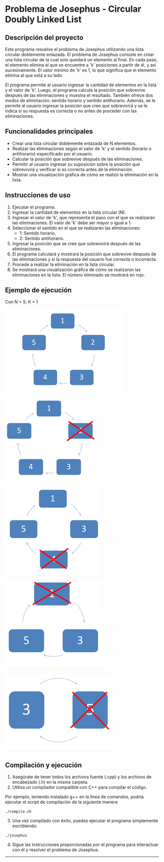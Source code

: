 # Problema de Josephus - Circular Doubly Linked List

## Descripción del proyecto

Este programa resuelve el problema de Josephus utilizando una lista circular doblemente enlazada. El problema de
Josephus consiste en crear una lista circular de la cual solo quedará un elemento al final. En cada paso, el elemento
elimina al que se encuentre a 'k' posiciones a partir de él, y así sucesivamente. El valor mínimo de 'k' es 1, lo que
significa que el elemento elimina al que está a su lado.

El programa permite al usuario ingresar la cantidad de elementos en la lista y el valor de 'k'. Luego, el programa
calcula la posición que sobrevive después de las eliminaciones y muestra el resultado. También ofrece dos modos de
eliminación: sentido horario y sentido antihorario. Además, se le permite al usuario ingresar la posición que cree que
sobrevivirá y se le indica si su respuesta es correcta o no antes de proceder con las eliminaciones.

## Funcionalidades principales

- Crear una lista circular doblemente enlazada de N elementos.
- Realizar las eliminaciones según el valor de 'k' y el sentido (horario o antihorario) especificado por el usuario.
- Calcular la posición que sobrevive después de las eliminaciones.
- Permitir al usuario ingresar su suposición sobre la posición que sobrevivirá y verificar si es correcta antes de la
  eliminación.
- Mostrar una visualización gráfica de cómo se realizó la eliminación en la lista.

## Instrucciones de uso

1. Ejecutar el programa.
2. Ingresar la cantidad de elementos en la lista circular (N).
3. Ingresar el valor de 'k', que representa el paso con el que se realizarán las eliminaciones. El valor de 'k' debe ser
   mayor o igual a 1.
4. Seleccionar el sentido en el que se realizarán las eliminaciones:
    - 1: Sentido horario.
    - 2: Sentido antihorario.
5. Ingresar la posición que se cree que sobrevivirá después de las eliminaciones.
6. El programa calculará y mostrará la posición que sobrevive después de las eliminaciones y si la respuesta del usuario
   fue correcta o incorrecta.
7. Procede a realizar la eliminación en la lista circular.
8. Se mostrará una visualización gráfica de cómo se realizaron las eliminaciones en la lista. El número eliminado se
   mostrará en rojo.

## Ejemplo de ejecución

Con N = 5; K = 1

![Step 1](images/01.png)

![Step 2](images/02.png)

![Step 3](images/03.png)

![Step 4](images/04.png)

![Step 5](images/05.png)

## Compilación y ejecución

1. Asegúrate de tener todos los archivos fuente (.cpp) y los archivos de encabezado (.h) en la misma carpeta.
2. Utiliza un compilador compatible con C++ para compilar el código.

Por ejemplo, teniendo instalado g++ en la línea de comandos, podria ejecutar el script de compilación de la siguiente
manera

```
./compile.sh
```

3. Una vez compilado con éxito, puedes ejecutar el programa simplemente escribiendo:

```
./josephus
```

4. Sigue las instrucciones proporcionadas por el programa para interactuar con él y resolver el problema de Josephus.

---
